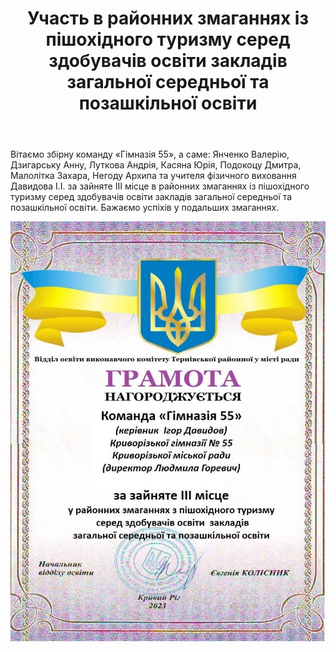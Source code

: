 ﻿---
title: Участь в районних змаганнях із пішохідного туризму серед здобувачів освіти закладів загальної середньої та позашкільної освіти
---

Вітаємо збірну команду «Гімназія 55», а саме: Янченко Валерію, Дзигарську Анну, Луткова Андрія, Касяна Юрія, Подокоцу Дмитра, Малолітка Захара, Негоду Архипа та учителя фізичного виховання Давидова І.І. за зайняте ІІІ місце в районних змаганнях із пішохідного туризму серед здобувачів освіти закладів загальної середньої та позашкільної освіти. Бажаємо успіхів у подальших змаганнях.

![](image.jpg)

